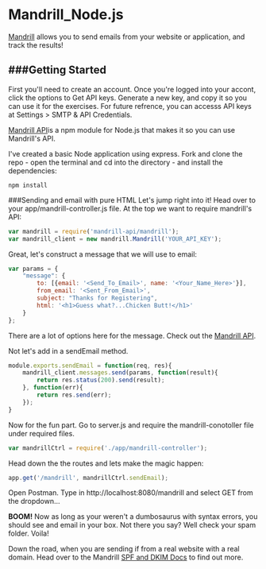 Mandrill_Node.js
================

[Mandrill](http://mandrill.com) allows you to send emails from your website or application, and track the results!

###Getting Started
------

First you'll need to create an account. Once you're logged into your accont, click the options to Get API keys. Generate a new key, and copy it so you can use it for the exercises. For future refrence, you can accesss API keys at Settings > SMTP & API Credentials.

[Mandrill API](https://www.npmjs.org/package/mandrill-api)is a npm module for Node.js that makes it so you can use Mandrill's API.

I've created a basic Node application using express.  Fork and clone the repo - open the terminal and cd into the directory - and install the dependencies:
```
npm install
```  

###Sending and email with pure HTML
Let's jump right into it! Head over to your app/mandrill-controller.js file.  At the top we want to require mandrill's API:
```javascript
var mandrill = require('mandrill-api/mandrill');
var mandrill_client = new mandrill.Mandrill('YOUR_API_KEY');
```

Great, let's construct a message that we will use to email: 
```javascript
var params = {
	"message": {
	    to: [{email: '<Send_To_Email>', name: '<Your_Name_Here>'}],
	    from_email: '<Sent_From_Email>',
	    subject: "Thanks for Registering",
	    html: '<h1>Guess what?...Chicken Butt!</h1>'
	}
};
```
There are a lot of options here for the message.  Check out the [Mandrill API](https://mandrillapp.com/api/docs/messages.nodejs.html#method=send).

Not let's add in a sendEmail method.
```javascript
module.exports.sendEmail = function(req, res){
	mandrill_client.messages.send(params, function(result){
		return res.status(200).send(result);
	}, function(err){
		return res.send(err);
	});
}
```

Now for the fun part.  Go to server.js and require the mandrill-conotoller file under required files.
```javascript
var mandrillCtrl = require('./app/mandrill-controller');
```

Head down the the routes and lets make the magic happen:
```javascript
app.get('/mandrill', mandrillCtrl.sendEmail);
```

Open Postman.  Type in http://localhost:8080/mandrill and select GET from the dropdown...

**BOOM!** Now as long as your weren't a dumbosaurus with syntax errors, you should see and email in your box.  Not there you say? Well check your spam folder.  Voila! 

Down the road, when you are sending if from a real website with a real domain.  Head over to the Mandrill [SPF and DKIM Docs](http://help.mandrill.com/entries/21751322-What-are-SPF-and-DKIM-and-do-I-need-to-set-them-up-) to find out more.





